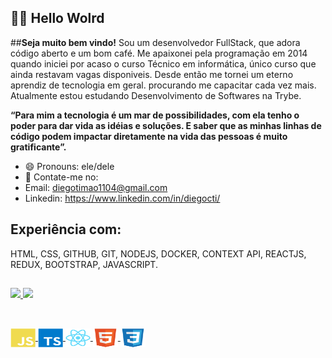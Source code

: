 ## 🧑‍💻 Hello Wolrd

##**Seja muito bem vindo!** 
Sou um desenvolvedor FullStack, que adora código aberto e um bom café. Me apaixonei pela programação em 2014 quando iniciei por acaso o curso Técnico em informática, único curso que ainda restavam vagas disponiveis. Desde então me tornei um eterno aprendiz de tecnologia em geral. procurando me capacitar cada vez mais. Atualmente estou estudando Desenvolvimento de Softwares na Trybe. 

**“Para mim a tecnologia é um mar de possibilidades, com ela tenho o poder para dar vida as idéias e soluções. E saber que as minhas linhas de código podem impactar diretamente na vida das pessoas é muito gratificante”.**

- 😄 Pronouns: ele/dele
- 💬 Contate-me no: 
- Email: diegotimao1104@gmail.com
- Linkedin: https://www.linkedin.com/in/diegocti/

## Experiência com:

HTML, CSS, GITHUB, GIT, NODEJS, DOCKER, CONTEXT API, REACTJS, REDUX, BOOTSTRAP, JAVASCRIPT.

## 
<div style="display: inline_block">
  <a href="diegotimao">
  <img height="155em" src="https://github-readme-stats.vercel.app/api?username=diegotimao&show_icons=true&theme=buefy&include_all_commits=true&count_private=true"/>
  <img height="155em" src="https://github-readme-stats.vercel.app/api/top-langs/?username=diegotimao&layout=compact&langs_count=16&theme=buefy"/>
</div>
  
 ## 
    
<div style="display: inline_block align: "center""><br>
  <img align="center" alt="Diego-Js" height="30" width="40" src="https://raw.githubusercontent.com/devicons/devicon/master/icons/javascript/javascript-plain.svg">
  <img align="center" alt="Diego-Ts" height="30" width="40" src="https://raw.githubusercontent.com/devicons/devicon/master/icons/typescript/typescript-plain.svg">
  <img align="center" alt="Diego-React" height="30" width="40" src="https://raw.githubusercontent.com/devicons/devicon/master/icons/react/react-original.svg">
  <img align="center" alt="Diego-HTML" height="30" width="40" src="https://raw.githubusercontent.com/devicons/devicon/master/icons/html5/html5-original.svg">
  <img align="center" alt="Rafa-CSS" height="30" width="40" src="https://raw.githubusercontent.com/devicons/devicon/master/icons/css3/css3-original.svg">
</div>
